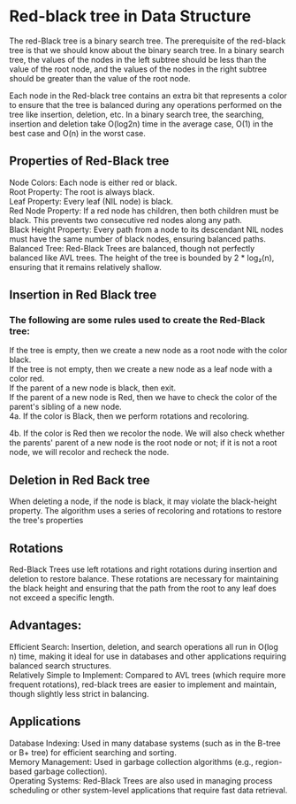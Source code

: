 # Red-black tree in Data Structure
The red-Black tree is a binary search tree. The prerequisite of the red-black tree is that we should know about the binary search tree. In a binary search tree, the values of the nodes in the left subtree should be less than the value of the root node, and the values of the nodes in the right subtree should be greater than the value of the root node.

Each node in the Red-black tree contains an extra bit that represents a color to ensure that the tree is balanced during any operations performed on the tree like insertion, deletion, etc. In a binary search tree, the searching, insertion and deletion take O(log2n) time in the average case, O(1) in the best case and O(n) in the worst case.


## Properties of Red-Black tree
Node Colors: Each node is either red or black.  
Root Property: The root is always black.  
Leaf Property: Every leaf (NIL node) is black.  
Red Node Property: If a red node has children, then both children must be black. This prevents two consecutive red nodes along any path.  
Black Height Property: Every path from a node to its descendant NIL nodes must have the same number of black nodes, ensuring balanced paths.  
Balanced Tree: Red-Black Trees are balanced, though not perfectly balanced like AVL trees. The height of the tree is bounded by 2 * log₂(n), ensuring that it remains relatively shallow. 

## Insertion in Red Black tree
### The following are some rules used to create the Red-Black tree:

If the tree is empty, then we create a new node as a root node with the color black.  
If the tree is not empty, then we create a new node as a leaf node with a color red.  
If the parent of a new node is black, then exit.  
If the parent of a new node is Red, then we have to check the color of the parent's sibling of a new node.  
4a. If the color is Black, then we perform rotations and recoloring.  

4b. If the color is Red then we recolor the node. We will also check whether the parents' parent of a new node is the root node or not; if it is not a root node, we will recolor and recheck the node.


## Deletion in Red Back tree
When deleting a node, if the node is black, it may violate the black-height property. The algorithm uses a series of recoloring and rotations to restore the tree's properties
## Rotations
Red-Black Trees use left rotations and right rotations during insertion and deletion to restore balance. These rotations are necessary for maintaining the black height and ensuring that the path from the root to any leaf does not exceed a specific length.
## Advantages:
Efficient Search: Insertion, deletion, and search operations all run in O(log n) time, making it ideal for use in databases and other applications requiring balanced search structures.  
Relatively Simple to Implement: Compared to AVL trees (which require more frequent rotations), red-black trees are easier to implement and maintain, though slightly less strict in balancing.
##  Applications
Database Indexing: Used in many database systems (such as in the B-tree or B+ tree) for efficient searching and sorting.  
Memory Management: Used in garbage collection algorithms (e.g., region-based garbage collection).  
Operating Systems: Red-Black Trees are also used in managing process scheduling or other system-level applications that require fast data retrieval.